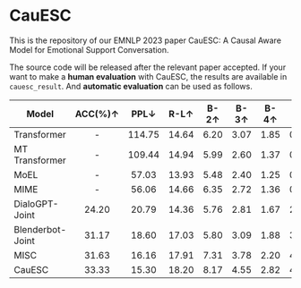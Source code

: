# CauESC

This is the repository of our EMNLP 2023 paper CauESC: A Causal Aware Model for Emotional Support Conversation.

The source code will be released after the relevant paper accepted. If your want to make a **human evaluation** with CauESC, the results are available in `cauesc_result`. And **automatic evaluation** can be used as follows.

| Model            | ACC(%)$\uparrow$ | PPL$\downarrow$ | R-L$\uparrow$ | B-2$\uparrow$ | B-3$\uparrow$ | B-4$\uparrow$ | D-1$\uparrow$ | D-2$\uparrow$ |
| ---------------- | :--------------: | :-------------: | :-----------: | :-----------: | ------------- | :-----------: | :-----------: | :-----------: |
| Transformer      |        -         |     114.75      |     14.64     |     6.20      | 3.07          |     1.85      |     0.13      |     0.28      |
| MT Transformer   |        -         |     109.44      |     14.94     |     5.99      | 2.60          |     1.37      |     0.15      |     0.35      |
| MoEL             |        -         |      57.03      |     13.93     |     5.48      | 2.40          |     1.25      |     0.74      |     4.12      |
| MIME             |        -         |      56.06      |     14.66     |     6.35      | 2.72          |     1.36      |     0.91      |     5.17      |
| DialoGPT-Joint   |      24.20       |      20.79      |     14.36     |     5.76      | 2.81          |     1.67      |     2.41      |     15.17     |
| Blenderbot-Joint |      31.17       |      18.60      |     17.03     |     5.80      | 3.09          |     1.88      |     3.08      |     13.95     |
| MISC             |      31.63       |      16.16      |     17.91     |     7.31      | 3.78          |     2.20      |     4.41      |     19.71     |
| CauESC           |      33.33       |      15.30      |     18.20     |     8.17      | 4.55          |     2.82      |     4.70      |     19.85     |

